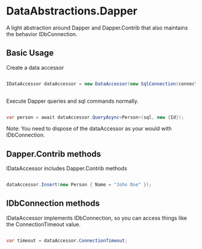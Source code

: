 # DataAbstractions.Dapper
A light abstraction around Dapper and Dapper.Contrib that also maintains the behavior IDbConnection. 
## Basic Usage

Create a data accessor

```csharp

IDataAccessor dataAccessor = new DataAccessor(new SqlConnection(connectionString));
        
```
Execute Dapper queries and sql commands normally.  

```csharp

var person = await dataAccessor.QueryAsync<Person>(sql, new {Id});

 ```

 Note:  You need to dispose of the dataAccessor as your would with IDbConnection.

## Dapper.Contrib methods

IDataAccessor includes Dapper.Contrib methods

```csharp

dataAccessor.Insert(new Person { Name = "John Doe" });

```

## IDbConnection methods

IDataAccessor implements IDbConnection, so you can access things like the ConnectionTimeout value.

```csharp

var timeout = dataAccessor.ConnectionTimeout;

```